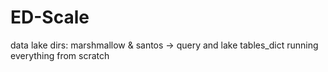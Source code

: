 # ED-Scale

data lake dirs: marshmallow & santos -> query and lake
tables_dict 
running everything from scratch 